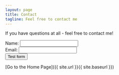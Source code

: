 ```yaml
---
layout: page
title: Contact
tagline: Feel free to contact me
---
```


If you have questions at all - feel free to contact me!


<form action="https://getsimpleform.com/messages?form_api_token=5fa0a595a9f168652764f77005c9c7c0" method="post">
  Name: <input type="text"><br>
  Email: <input type="text"><br>
  <input type='submit' value='Test form' />
</form>

[Go to the Home Page]({{ site.url }}{{ site.baseurl }})
